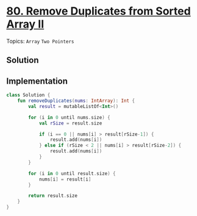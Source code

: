 # [80. Remove Duplicates from Sorted Array II](https://leetcode.com/problems/remove-duplicates-from-sorted-array-ii/)

Topics: `Array` `Two Pointers`

## Solution

## Implementation

```kotlin
class Solution {
    fun removeDuplicates(nums: IntArray): Int {
        val result = mutableListOf<Int>()

        for (i in 0 until nums.size) {
            val rSize = result.size

            if (i == 0 || nums[i] > result[rSize-1]) { 
                result.add(nums[i])
            } else if (rSize < 2 || nums[i] > result[rSize-2]) {
                result.add(nums[i])
            }
        }

        for (i in 0 until result.size) {
            nums[i] = result[i]
        }

        return result.size
    }
}
```
